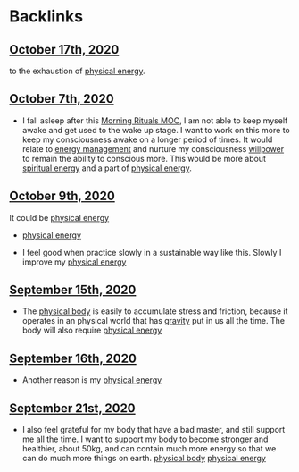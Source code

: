 
# Backlinks
## [October 17th, 2020](<October 17th, 2020.md>)
to the exhaustion of [physical energy](<physical energy.md>).

## [October 7th, 2020](<October 7th, 2020.md>)
- I fall asleep after this [Morning Rituals MOC](<Morning Rituals MOC.md>), I am not able to keep myself awake and get used to the wake up stage. I want to work on this more to keep my consciousness awake on a longer period of times. It would relate to [energy management](<energy management.md>) and nurture my consciousness [willpower](<willpower.md>) to remain the ability to conscious more. This would be more about [spiritual energy](<spiritual energy.md>) and a part of [physical energy](<physical energy.md>).

## [October 9th, 2020](<October 9th, 2020.md>)
It could be [physical energy](<physical energy.md>)

- [physical energy](<physical energy.md>)

- I feel good when practice slowly in a sustainable way like this. Slowly I improve my [physical energy](<physical energy.md>)

## [September 15th, 2020](<September 15th, 2020.md>)
- The [physical body](<physical body.md>) is easily to accumulate stress and friction, because it operates in an physical world that has [gravity](<gravity.md>) put in us all the time. The body will also require [physical energy](<physical energy.md>)

## [September 16th, 2020](<September 16th, 2020.md>)
- Another reason is my [physical energy](<physical energy.md>)

## [September 21st, 2020](<September 21st, 2020.md>)
- I also feel grateful for my body that have a bad master, and still support me all the time. I want to support my body to become stronger and healthier, about 50kg, and can contain much more energy so that we can do much more things on earth. [physical body](<physical body.md>) [physical energy](<physical energy.md>)

